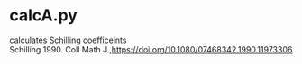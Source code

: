 # calcA.py
calculates Schilling coefficeints    
Schilling 1990. Coll Math J.,https://doi.org/10.1080/07468342.1990.11973306

